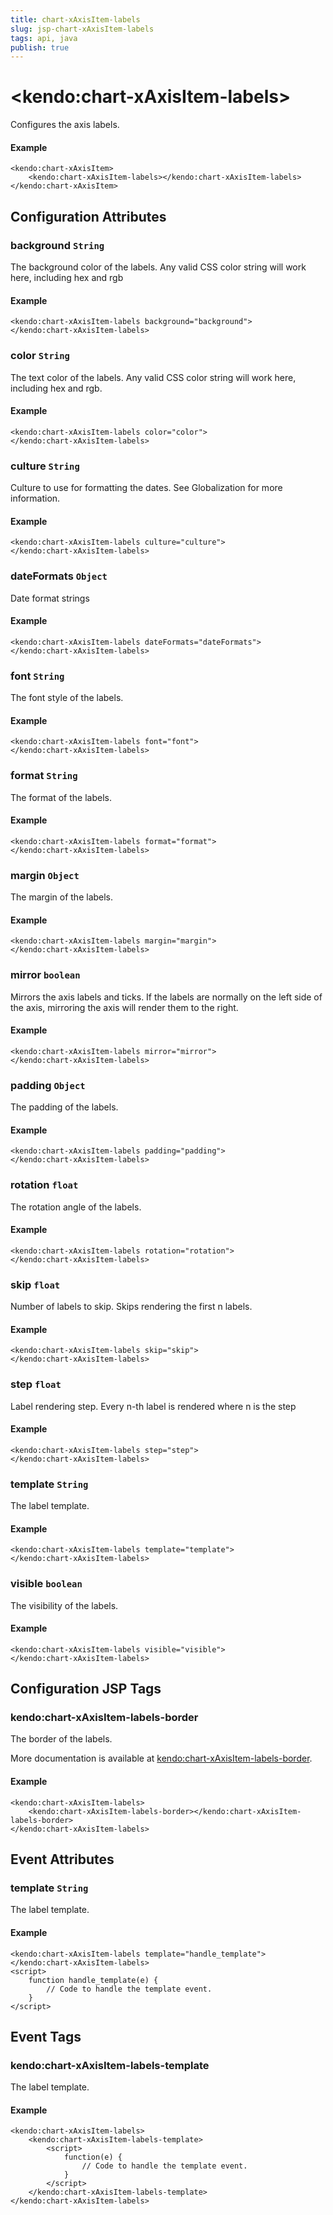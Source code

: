 ```yaml
---
title: chart-xAxisItem-labels
slug: jsp-chart-xAxisItem-labels
tags: api, java
publish: true
---
```


# \<kendo:chart-xAxisItem-labels\>

Configures the axis labels.

#### Example
    <kendo:chart-xAxisItem>
        <kendo:chart-xAxisItem-labels></kendo:chart-xAxisItem-labels>
    </kendo:chart-xAxisItem>

## Configuration Attributes

### background `String`

The background color of the labels. Any valid CSS color string will work here, including
hex and rgb

#### Example
    <kendo:chart-xAxisItem-labels background="background">
    </kendo:chart-xAxisItem-labels>

### color `String`

The text color of the labels. Any valid CSS color string will work here, including hex and rgb.

#### Example
    <kendo:chart-xAxisItem-labels color="color">
    </kendo:chart-xAxisItem-labels>

### culture `String`

Culture to use for formatting the dates. See Globalization for more information.

#### Example
    <kendo:chart-xAxisItem-labels culture="culture">
    </kendo:chart-xAxisItem-labels>

### dateFormats `Object`

Date format strings

#### Example
    <kendo:chart-xAxisItem-labels dateFormats="dateFormats">
    </kendo:chart-xAxisItem-labels>

### font `String`

The font style of the labels.

#### Example
    <kendo:chart-xAxisItem-labels font="font">
    </kendo:chart-xAxisItem-labels>

### format `String`

The format of the labels.

#### Example
    <kendo:chart-xAxisItem-labels format="format">
    </kendo:chart-xAxisItem-labels>

### margin `Object`

The margin of the labels.

#### Example
    <kendo:chart-xAxisItem-labels margin="margin">
    </kendo:chart-xAxisItem-labels>

### mirror `boolean`

Mirrors the axis labels and ticks.
If the labels are normally on the left side of the axis,
mirroring the axis will render them to the right.

#### Example
    <kendo:chart-xAxisItem-labels mirror="mirror">
    </kendo:chart-xAxisItem-labels>

### padding `Object`

The padding of the labels.

#### Example
    <kendo:chart-xAxisItem-labels padding="padding">
    </kendo:chart-xAxisItem-labels>

### rotation `float`

The rotation angle of the labels.

#### Example
    <kendo:chart-xAxisItem-labels rotation="rotation">
    </kendo:chart-xAxisItem-labels>

### skip `float`

Number of labels to skip.
Skips rendering the first n labels.

#### Example
    <kendo:chart-xAxisItem-labels skip="skip">
    </kendo:chart-xAxisItem-labels>

### step `float`

Label rendering step.
Every n-th label is rendered where n is the step

#### Example
    <kendo:chart-xAxisItem-labels step="step">
    </kendo:chart-xAxisItem-labels>

### template `String`

The label template.

#### Example
    <kendo:chart-xAxisItem-labels template="template">
    </kendo:chart-xAxisItem-labels>

### visible `boolean`

The visibility of the labels.

#### Example
    <kendo:chart-xAxisItem-labels visible="visible">
    </kendo:chart-xAxisItem-labels>


##  Configuration JSP Tags

### kendo:chart-xAxisItem-labels-border

The border of the labels.

More documentation is available at [kendo:chart-xAxisItem-labels-border](chart/xaxisitem-labels-border).

#### Example

    <kendo:chart-xAxisItem-labels>
        <kendo:chart-xAxisItem-labels-border></kendo:chart-xAxisItem-labels-border>
    </kendo:chart-xAxisItem-labels>


## Event Attributes

### template `String`

The label template.

#### Example
    <kendo:chart-xAxisItem-labels template="handle_template">
    </kendo:chart-xAxisItem-labels>
    <script>
        function handle_template(e) {
            // Code to handle the template event.
        }
    </script>

## Event Tags

### kendo:chart-xAxisItem-labels-template

The label template.

#### Example
    <kendo:chart-xAxisItem-labels>
        <kendo:chart-xAxisItem-labels-template>
            <script>
                function(e) {
                    // Code to handle the template event.
                }
            </script>
        </kendo:chart-xAxisItem-labels-template>
    </kendo:chart-xAxisItem-labels>

